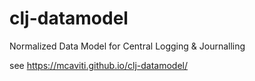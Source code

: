 # clj-datamodel
Normalized Data Model for Central Logging &amp; Journalling

see https://mcaviti.github.io/clj-datamodel/
